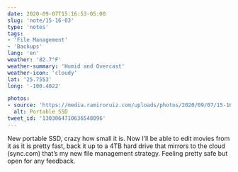```yaml
---
date: 2020-09-07T15:16:53-05:00
slug: 'note/15-16-03'
type: 'notes'
tags:
- 'File Management'
- 'Backups'
lang: 'en'
weather: '82.7°F'
weather-summary: 'Humid and Overcast'
weather-icon: 'cloudy'
lat: '25.7553'
long: '-100.4022'

photos:
- source: 'https://media.ramiroruiz.com/uploads/photos/2020/09/07/15-16-03/portable-ssd.jpeg'
  alt: Portable SSD
tweet_id: '1303064710636548096'
---
```

New portable SSD, crazy how small it is. Now I’ll be able to edit movies from it as it is pretty fast, back it up to a 4TB hard drive that mirrors to the cloud (sync.com) that’s my new file management strategy. Feeling pretty safe but open for any feedback.   